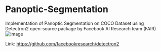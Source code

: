 # Panoptic-Segmentation

Implementation of Panoptic Segmentation on COCO Dataset using Detectron2 open-source package by Facebook AI Research team (FAIR)
![image](https://user-images.githubusercontent.com/25415975/145644545-a3abf077-4bb0-4c15-a37d-cb35b20b1520.png)


Link: https://github.com/facebookresearch/detectron2
